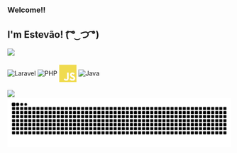 ###  Welcome!!

<h2> I'm Estevão! (͡ ͡° ͜ つ ͡͡°)</h2>
<div>
  <a href="https://github.com/estevaoaz">
    <img height="180em" src="https://github-readme-stats.vercel.app/api/top-langs/?username=estevaoaz&layout=compact&langs_count=7&theme=dark"/>
  </a>
</div>
<br>
<div style="display: inline_block">
    <!-- <img align="center" alt="PHP" height="40" width="40" src="https://raw.githubusercontent.com/github/explore/80688e429a7d4ef2fca1e82350fe8e3517d3494d/topics/react/react.png"> -->
    <img align="center" alt="Laravel" height="40" width="40" src="https://avatars.githubusercontent.com/u/958072?s=48&v=4">
    <img align="center" alt="PHP" height="40" width="40" src="https://cdn.jsdelivr.net/gh/devicons/devicon/icons/php/php-original.svg">
    <img align="center" alt="Js" height="40" width="40" src="https://raw.githubusercontent.com/devicons/devicon/master/icons/javascript/javascript-plain.svg">
    <img align="center" alt="Java" height="45" width="45" src="https://camo.githubusercontent.com/d1e98f5073461a78f84622f0e206cc2a78c306f198f1df5b2c624b85c5b755ec/68747470733a2f2f696d672e69636f6e73382e636f6d2f636f6c6f722f34382f6a6176612d636f666665652d6375702d6c6f676f2d2d76312e706e67">
  
</div>
<br>
<a  href="https://www.linkedin.com/in/estev%C3%A3o-azevedo-715a91221/?originalSubdomain=br" target="_blank"><img src="https://img.shields.io/badge/-LinkedIn-%230077B5?style=for-the-badge&logo=linkedin&logoColor=white" target="_blank"></a

![Snake animation](https://github.com/bessax/bessax/blob/output/github-contribution-grid-snake.svg)  
